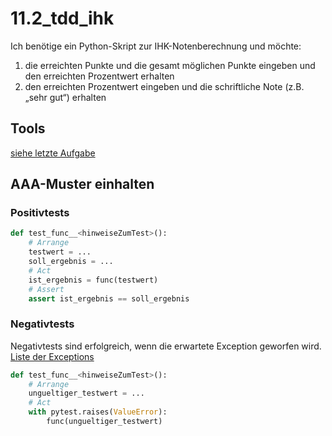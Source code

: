 # 11.2_tdd_ihk
Ich benötige ein Python-Skript  zur IHK-Notenberechnung und möchte:
1. die erreichten Punkte und die gesamt möglichen Punkte eingeben und den erreichten Prozentwert erhalten
2. den erreichten Prozentwert eingeben und die schriftliche Note (z.B. „sehr gut“) erhalten 
## Tools
[siehe letzte Aufgabe](https://github.com/gsoTH/11.2-erste-Schritte)
## AAA-Muster einhalten
### Positivtests
```python
def test_func__<hinweiseZumTest>():
    # Arrange
    testwert = ...
    soll_ergebnis = ...
    # Act
    ist_ergebnis = func(testwert)
    # Assert
    assert ist_ergebnis == soll_ergebnis
```
### Negativtests
Negativtests sind erfolgreich, wenn die erwartete Exception geworfen wird. [Liste der Exceptions](https://docs.python.org/3/library/exceptions.html#exception-hierarchy)
```python
def test_func__<hinweiseZumTest>():
    # Arrange
    ungueltiger_testwert = ...
    # Act
    with pytest.raises(ValueError):
        func(ungueltiger_testwert)
```
